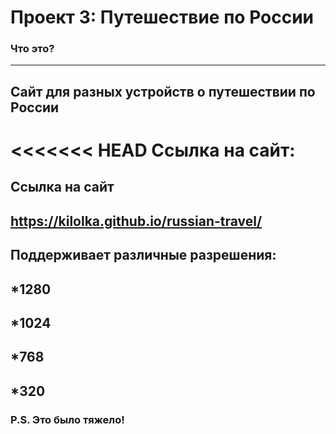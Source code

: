 # Проект 3: Путешествие по России

### Что это?
----
Сайт для разных устройств о путешествии по России
----
<<<<<<< HEAD
Ссылка на сайт:
=======
Ссылка на сайт
---
https://kilolka.github.io/russian-travel/
------
Поддерживает различные разрешения:
------
*1280
-------
*1024
------
*768
---
*320
----
### P.S. Это было тяжело!

